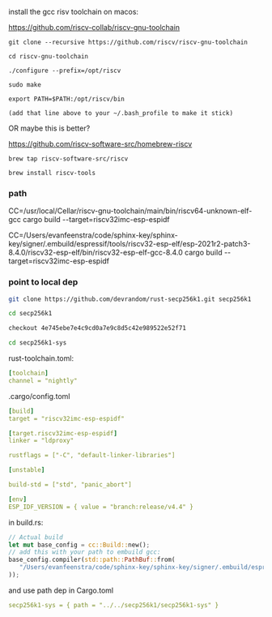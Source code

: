 
install the gcc risv toolchain on macos:

https://github.com/riscv-collab/riscv-gnu-toolchain

```
git clone --recursive https://github.com/riscv/riscv-gnu-toolchain

cd riscv-gnu-toolchain

./configure --prefix=/opt/riscv

sudo make

export PATH=$PATH:/opt/riscv/bin

(add that line above to your ~/.bash_profile to make it stick)
```

OR maybe this is better? 

https://github.com/riscv-software-src/homebrew-riscv

```
brew tap riscv-software-src/riscv

brew install riscv-tools
```

### path

CC=/usr/local/Cellar/riscv-gnu-toolchain/main/bin/riscv64-unknown-elf-gcc cargo build --target=riscv32imc-esp-espidf

CC=/Users/evanfeenstra/code/sphinx-key/sphinx-key/signer/.embuild/espressif/tools/riscv32-esp-elf/esp-2021r2-patch3-8.4.0/riscv32-esp-elf/bin/riscv32-esp-elf-gcc-8.4.0 cargo build --target=riscv32imc-esp-espidf

### point to local dep

```sh
git clone https://github.com/devrandom/rust-secp256k1.git secp256k1

cd secp256k1

checkout 4e745ebe7e4c9cd0a7e9c8d5c42e989522e52f71

cd secp256k1-sys
```

rust-toolchain.toml:
```yaml
[toolchain]
channel = "nightly"
```

.cargo/config.toml
```yaml
[build]
target = "riscv32imc-esp-espidf"

[target.riscv32imc-esp-espidf]
linker = "ldproxy"

rustflags = ["-C", "default-linker-libraries"]

[unstable]

build-std = ["std", "panic_abort"]

[env]
ESP_IDF_VERSION = { value = "branch:release/v4.4" }
```

in build.rs:
```rs
// Actual build
let mut base_config = cc::Build::new();
// add this with your path to embuild gcc:
base_config.compiler(std::path::PathBuf::from(
   "/Users/evanfeenstra/code/sphinx-key/sphinx-key/signer/.embuild/espressif/tools/riscv32-esp-elf/esp-2021r2-patch3-8.4.0/riscv32-esp-elf/bin/riscv32-esp-elf-gcc"
));
```

and use path dep in Cargo.toml
```yaml
secp256k1-sys = { path = "../../secp256k1/secp256k1-sys" }
```
